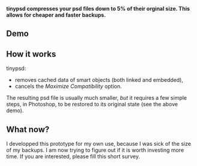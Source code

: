 **tinypsd compresses your psd files down to 5% of their orginal size. This allows for cheaper and faster backups.**

## Demo


## How it works

tinypsd:
* removes cached data of smart objects (both linked and embedded),
* cancels the *Maximize Compatibility* option.

The resulting psd file is usually much smaller, *but* it requires a few simple steps, in Photoshop, to be restored to its original state (see the above demo).

## What now?

I developped this prototype for my own use, because I was sick of the size of my backups. I am now trying to figure out if it is worth investing more time. If you are interested, please fill this short survey.
